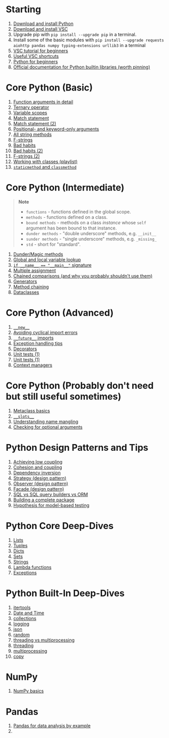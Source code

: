 # Starting
1. [Download and install Python](https://www.python.org/downloads/)
1. [Download and install VSC](https://code.visualstudio.com/download)
1. Upgrade pip with `pip install --upgrade pip` in a terminal.
1. Install some of the basic modules with `pip install --upgrade requests aiohttp pandas numpy typing-extensions urllib3` in a terminal
1. [VSC tutorial for beginners](https://www.youtube.com/watch?v=ORrELERGIHs)
1. [Useful VSC shortcuts](https://www.youtube.com/watch?v=dI34jrEtmB0)
1. [Python for beginners](https://www.youtube.com/watch?v=kqtD5dpn9C8)
1. [Official documentation for Python builtin libraries (worth pinning)](https://docs.python.org/3/library/index.html)

# Core Python (Basic)
1. [Function arguments in detail](https://www.youtube.com/watch?v=iSEyb7ehLK0)
1. [Ternary operator](https://www.youtube.com/watch?v=zjwhh2MEa0Q)
1. [Variable scopes](https://www.youtube.com/watch?v=jXugs4B3lwU)
1. [Match statement](https://www.youtube.com/watch?v=ASRqxDGutpA)
1. [Match statement (2)](https://www.youtube.com/watch?v=-gf4z3g71Mg)
1. [Positional- and keyword-only arguments](https://www.youtube.com/watch?v=R8-oAqCgHag)
1. [All string methods](https://www.youtube.com/watch?v=bnSYeYFRCaA)
1. [F-strings](https://www.youtube.com/watch?v=BxUxX1Ku1EQ)
1. [Bad habits](https://www.youtube.com/watch?v=qUeud6DvOWI)
1. [Bad habits (2)](https://www.youtube.com/watch?v=E8NijUYfyus)
1. [F-strings (2)](https://www.youtube.com/watch?v=Mfmr_Puhtew)
1. [Working with classes (playlist)](https://www.youtube.com/playlist?list=PL-osiE80TeTsqhIuOqKhwlXsIBIdSeYtc)
1. [`staticmethod` and `classmethod`](https://www.youtube.com/watch?v=SXApHXsDe8I)

# Core Python (Intermediate)
> **Note**
> * `functions` - functions defined in the global scope.
> * `methods` - functions defined on a class.
> * `bound methods` - methods on a class *instance* whose `self` argument has been bound to that instance.
> * `dunder methods` - "double underscore" methods, e.g. `__init__`
> * `sunder methods` - "single underscore" methods, e.g. `_missing_`
> * `std` - short for "standard".
1. [Dunder/Magic methods](https://www.youtube.com/watch?v=z11P9sojHuM)
1. [Global and local variable lookup](https://www.youtube.com/watch?v=9v8eu4MOet8)
1. [`if __name__ == "__main__"` signature](https://www.youtube.com/watch?v=g_wlZ9IhbTs)
1. [Multiple assignment](https://www.youtube.com/watch?v=ZjoZKXel618)
1. [Chained comparisons (and why you probably shouldn't use them)](https://www.youtube.com/watch?v=M3GAJ1AIIlA)
1. [Generators](https://www.youtube.com/watch?v=tmeKsb2Fras)
1. [Method chaining](https://www.youtube.com/watch?v=BY34Fe-2xgk)
1. [Dataclasses](https://www.youtube.com/watch?v=vBH6GRJ1REM)

# Core Python (Advanced)
1. [`__new__`](https://www.youtube.com/watch?v=-zsV0_QrfTw)
1. [Avoiding cyclical import errors](https://www.youtube.com/watch?v=UnKa_t-M_kM)
1. [`__future__` imports](https://www.youtube.com/watch?v=7CRybttp0Uc)
1. [Exception handling tips](https://www.youtube.com/watch?v=zrVfY9SuO64)
1. [Decorators](https://www.youtube.com/watch?v=QH5fw9kxDQA)
1. [Unit tests (1)](https://www.youtube.com/watch?v=ULxMQ57engo)
1. [Unit tests (1)](https://www.youtube.com/watch?v=NI5IGAim8XU)
1. [Context managers](https://www.youtube.com/watch?v=YE6a31J65Rc)

# Core Python (Probably don't need but still useful sometimes)
1. [Metaclass basics](https://www.youtube.com/watch?v=yWzMiaqnpkI)
1. [`__slots__`](https://www.youtube.com/watch?v=Iwf17zsDAnY)
1. [Understanding name mangling](https://www.youtube.com/watch?v=0hrEaA3N3lk)
1. [Checking for optional arguments](https://www.youtube.com/watch?v=2iw8VKsS6-Y)

# Python Design Patterns and Tips
1. [Achieving low coupling](https://www.youtube.com/watch?v=qR4-PBLUZNw)
1. [Cohesion and coupling](https://www.youtube.com/watch?v=eiDyK_ofPPM)
1. [Dependency inversion](https://www.youtube.com/watch?v=Kv5jhbSkqLE)
1. [Strategy (design pattern)](https://www.youtube.com/watch?v=WQ8bNdxREHU)
1. [Observer (design pattern)](https://www.youtube.com/watch?v=oNalXg67XEE)
1. [Facade (design pattern)](https://www.youtube.com/watch?v=jjoLejA4iAE)
1. [SQL vs SQL query builders vs ORM](https://www.youtube.com/watch?v=x1fCJ7sUXCM)
1. [Building a complete package](https://www.youtube.com/watch?v=5KEObONUkik)
1. [Hypothesis for model-based testing](https://www.youtube.com/watch?v=-S3BFkNn0rQ)

# Python Core Deep-Dives
1. [Lists](https://www.youtube.com/watch?v=UdcPhnNjSEw)
1. [Tuples](https://www.youtube.com/watch?v=Kes8YRV73Io)
1. [Dicts](https://www.youtube.com/watch?v=LTXnQdrwyrw)
1. [Sets](https://www.youtube.com/watch?v=Qs3BSFZnZSI)
1. [Strings](https://www.youtube.com/watch?v=e6ivlABOYRI)
1. [Lambda functions](https://www.youtube.com/watch?v=D2TJ9wvSP94)
1. [Exceptions](https://www.youtube.com/watch?v=qOuOV4pDVGY)

# Python Built-In Deep-Dives
1. [itertools](https://www.youtube.com/watch?v=aumxFs2DO5o)
1. [Date and Time](https://www.youtube.com/watch?v=TFa38ONq5PY&t=519s)
1. [collections](https://www.youtube.com/watch?v=UdcPhnNjSEw)
1. [logging](https://www.youtube.com/watch?v=p0A4CV4MWd0)
1. [json](https://www.youtube.com/watch?v=EtAGd-3arNE)
1. [random](https://www.youtube.com/watch?v=CsLsGCbnlJY)
1. [threading vs multiprocessing](https://www.youtube.com/watch?v=vbtxtvuCFRM)
1. [threading](https://www.youtube.com/watch?v=usyg5vbni34)
1. [multiprocessing](https://www.youtube.com/watch?v=IT8RYokUvvQ)
1. [copy](https://www.youtube.com/watch?v=RQ6Ur_T0G3Y)

# NumPy
1. [NumPy basics](https://www.youtube.com/watch?v=QUT1VHiLmmI)

# Pandas
1. [Pandas for data analysis by example](https://www.youtube.com/watch?v=gtjxAH8uaP0)
2. 
